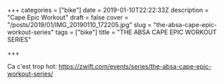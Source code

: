 +++
categories = ["bike"]
date = 2019-01-10T22:22:33Z
description = "Cape Epic Workout"
draft = false
cover = "/posts/2019/01/IMG_20190110_172205.jpg"
slug = "the-absa-cape-epic-workout-series"
tags = ["bike"]
title = "THE ABSA CAPE EPIC WORKOUT SERIES"

+++

Ca c'est trop hot: https://zwift.com/events/series/the-absa-cape-epic-workout-series/

